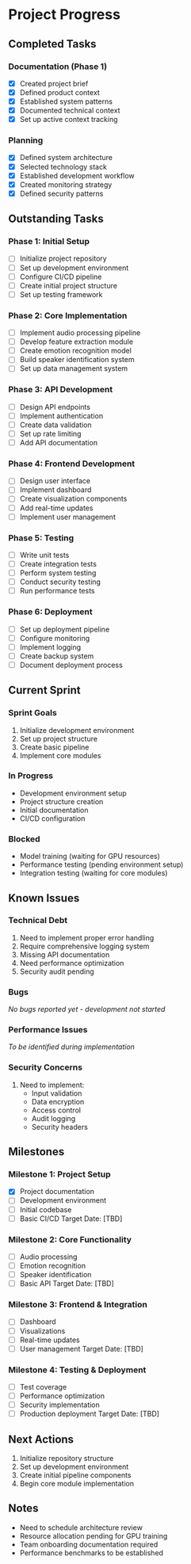 # Project Progress

## Completed Tasks

### Documentation (Phase 1)
- [x] Created project brief
- [x] Defined product context
- [x] Established system patterns
- [x] Documented technical context
- [x] Set up active context tracking

### Planning
- [x] Defined system architecture
- [x] Selected technology stack
- [x] Established development workflow
- [x] Created monitoring strategy
- [x] Defined security patterns

## Outstanding Tasks

### Phase 1: Initial Setup
- [ ] Initialize project repository
- [ ] Set up development environment
- [ ] Configure CI/CD pipeline
- [ ] Create initial project structure
- [ ] Set up testing framework

### Phase 2: Core Implementation
- [ ] Implement audio processing pipeline
- [ ] Develop feature extraction module
- [ ] Create emotion recognition model
- [ ] Build speaker identification system
- [ ] Set up data management system

### Phase 3: API Development
- [ ] Design API endpoints
- [ ] Implement authentication
- [ ] Create data validation
- [ ] Set up rate limiting
- [ ] Add API documentation

### Phase 4: Frontend Development
- [ ] Design user interface
- [ ] Implement dashboard
- [ ] Create visualization components
- [ ] Add real-time updates
- [ ] Implement user management

### Phase 5: Testing
- [ ] Write unit tests
- [ ] Create integration tests
- [ ] Perform system testing
- [ ] Conduct security testing
- [ ] Run performance tests

### Phase 6: Deployment
- [ ] Set up deployment pipeline
- [ ] Configure monitoring
- [ ] Implement logging
- [ ] Create backup system
- [ ] Document deployment process

## Current Sprint

### Sprint Goals
1. Initialize development environment
2. Set up project structure
3. Create basic pipeline
4. Implement core modules

### In Progress
- Development environment setup
- Project structure creation
- Initial documentation
- CI/CD configuration

### Blocked
- Model training (waiting for GPU resources)
- Performance testing (pending environment setup)
- Integration testing (waiting for core modules)

## Known Issues

### Technical Debt
1. Need to implement proper error handling
2. Require comprehensive logging system
3. Missing API documentation
4. Need performance optimization
5. Security audit pending

### Bugs
*No bugs reported yet - development not started*

### Performance Issues
*To be identified during implementation*

### Security Concerns
1. Need to implement:
   - Input validation
   - Data encryption
   - Access control
   - Audit logging
   - Security headers

## Milestones

### Milestone 1: Project Setup
- [x] Project documentation
- [ ] Development environment
- [ ] Initial codebase
- [ ] Basic CI/CD
Target Date: [TBD]

### Milestone 2: Core Functionality
- [ ] Audio processing
- [ ] Emotion recognition
- [ ] Speaker identification
- [ ] Basic API
Target Date: [TBD]

### Milestone 3: Frontend & Integration
- [ ] Dashboard
- [ ] Visualizations
- [ ] Real-time updates
- [ ] User management
Target Date: [TBD]

### Milestone 4: Testing & Deployment
- [ ] Test coverage
- [ ] Performance optimization
- [ ] Security implementation
- [ ] Production deployment
Target Date: [TBD]

## Next Actions
1. Initialize repository structure
2. Set up development environment
3. Create initial pipeline components
4. Begin core module implementation

## Notes
- Need to schedule architecture review
- Resource allocation pending for GPU training
- Team onboarding documentation required
- Performance benchmarks to be established 